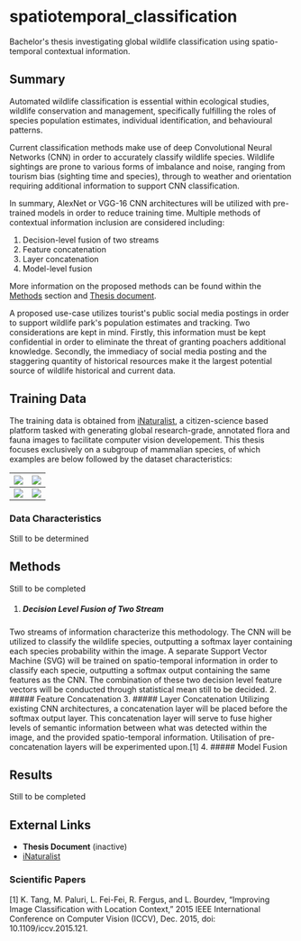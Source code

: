 # spatiotemporal_classification
Bachelor's thesis investigating global wildlife classification using spatio-temporal contextual information.

## Summary
Automated wildlife classification is essential within ecological studies, wildlife conservation and management, specifically fulfilling the roles of species population estimates, individual identification, and behavioural patterns.

Current classification methods make use of deep Convolutional Neural Networks (CNN) in order to accurately classify wildlife species.
Wildlife sightings are prone to various forms of imbalance and noise, ranging from tourism bias (sighting time and species), through to weather and orientation requiring additional information to support CNN classification.

In summary, AlexNet or VGG-16 CNN architectures will be utilized with pre-trained models in order to reduce training time. 
Multiple methods of contextual information inclusion are considered including:
1. Decision-level fusion of two streams
2. Feature concatenation
3. Layer concatenation
4. Model-level fusion

More information on the proposed methods can be found within the [Methods](#methods) section and [Thesis document](#external-links).

A proposed use-case utilizes tourist's public social media postings in order to support wildlife park's population estimates and tracking. 
Two considerations are kept in mind. Firstly, this information must be kept confidential in order to eliminate the threat of granting poachers additional knowledge. 
Secondly, the immediacy of social media posting and the staggering quantity of historical resources make it the largest potential source of wildlife historical and current data.

## Training Data
The training data is obtained from [iNaturalist](https://www.inaturalist.org/), a citizen-science based platform tasked with generating global research-grade, annotated flora and fauna images to facilitate computer vision developement. 
This thesis focuses exclusively on a subgroup of mammalian species, of which examples are below followed by the dataset characteristics:

| ![](https://inaturalist-open-data.s3.amazonaws.com/photos/254323960/large.jpeg) | ![](https://inaturalist-open-data.s3.amazonaws.com/photos/254318111/large.jpeg) |
|--------------------------------------------------------------------------------|---------------------------------------------------------------------------------|
| ![](https://inaturalist-open-data.s3.amazonaws.com/photos/254306053/large.jpg) | ![](https://static.inaturalist.org/photos/254074172/large.jpg)                                                                           |


### Data Characteristics
Still to be determined

## Methods
Still to be completed
1. ##### Decision Level Fusion of Two Stream
Two streams of information characterize this methodology. The CNN will be utilized to classify the wildlife species, outputting a softmax layer containing each species probability within the image. 
A separate Support Vector Machine (SVG) will be trained on spatio-temporal information in order to classify each specie, outputting a softmax output containing the same features as the CNN.
The combination of these two decision level feature vectors will be conducted through statistical mean still to be decided.
2. ##### Feature Concatenation
3. ##### Layer Concatenation
Utilizing existing CNN architectures, a concatenation layer will be placed before the softmax output layer. 
This concatenation layer will serve to fuse higher levels of semantic information between what was detected within the image, 
and the provided spatio-temporal information. Utilisation of pre-concatenation layers will be experimented upon.[1]
4. ##### Model Fusion

## Results
Still to be completed

## External Links
- **Thesis Document** (inactive)
- [iNaturalist](https://www.inaturalist.org/)

### Scientific Papers
[1] K. Tang, M. Paluri, L. Fei-Fei, R. Fergus, and L. Bourdev, “Improving Image Classification with Location Context,” 2015 IEEE International Conference on Computer Vision (ICCV), Dec. 2015, doi: 10.1109/iccv.2015.121.‌